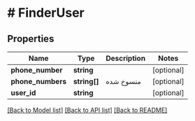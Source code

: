 # # FinderUser

## Properties

Name | Type | Description | Notes
------------ | ------------- | ------------- | -------------
**phone_number** | **string** |  | [optional]
**phone_numbers** | **string[]** | منسوخ شده | [optional]
**user_id** | **string** |  | [optional]

[[Back to Model list]](../../README.md#models) [[Back to API list]](../../README.md#endpoints) [[Back to README]](../../README.md)
